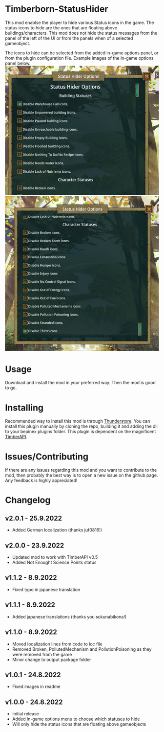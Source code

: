 # Timberborn-StatusHider
This mod enablse the player to hide various Status icons in the game. The status icons to hide are the ones that are floating above buildings/characters.
This mod does not hide the status messages from the panel of the left of the UI or from the panels when of a selected gameobject.

The icons to hide can be selected from the added in-game options panel, or from the plugin configuration file. Example images of the 
in-game options panel below.
![Menu1](https://raw.githubusercontent.com/hytonhan/Timberborn-StatusHider/master/.attachments/menu1.png?raw=true)
![Menu2](https://raw.githubusercontent.com/hytonhan/Timberborn-StatusHider/master/.attachments/menu2.png?raw=true)

# Usage
Download and install the mod in your preferred way. Then the mod is good to go.

# Installing
Recommended way to install this mod is through [Thunderstore](https://timberborn.thunderstore.io/). You can install this plugin manually by cloning the repo, building it
and adding the dll to your bepinex plugins folder. This plugin is dependent on the magnificent [TimberAPI](https://github.com/Timberborn-Modding-Central/TimberAPI).


# Issues/Contributing
If there are any issues regarding this mod and you want to contribute to the mod, then probably the best way is to open a new issue on the 
github page. Any feedback is highly appreciated!

# Changelog

## v2.0.1 - 25.9.2022
- Added German localization (thanks juf0816!)

## v2.0.0 - 23.9.2022
- Updated mod to work with TimberAPI v0.5
- Added Not Enought Science Points status

## v1.1.2 - 8.9.2022
- Fixed typo in japanese translation

## v1.1.1 - 8.9.2022
- Added japanese translations (thanks you sukunabikona!)

## v1.1.0 - 8.9.2022
- Moved localization lines from code to loc file
- Removed Broken, PollutedMechanism and PollutionPoisoning as they were removed from the game
- Minor change to output package folder

## v1.0.1 - 24.8.2022
- Fixed images in readme

## v1.0.0 - 24.8.2022
- Initial release
- Added in-game options menu to choose which statuses to hide
- Will only hide the status icons that are floating above gameobjects